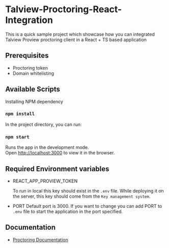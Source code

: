 # Talview-Proctoring-React-Integration
This is a quick sample project which showcase how you can integrated Talview Proview proctoring client in a React + TS based application

## Prerequisites
- Proctoring token
- Domain whitelisting

## Available Scripts

Installing NPM dependency

### `npm install`

In the project directory, you can run:

### `npm start`

Runs the app in the development mode.\
Open [http://localhost:3000](http://localhost:3000) to view it in the browser.


## Required Environment variables
- REACT_APP_PROVIEW_TOKEN

	To run in local this key should exist in the `.env` file. While deploying it on the server, this key should come from the `Key management system`.

- PORT
	Default port is 3000. If you want to change you can add PORT to `.env` file to start the application in the port specified.

## Documentation
- [Proctoring Documentation](https://proviewsupport.freshdesk.com/support/solutions/folders/81000293585)